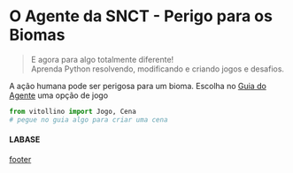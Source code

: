 <!---
Open Source program Pynoplia - Copyright © 2024  Carlo Oliveira** <carlo@nce.ufrj.br>,
PDX-License-Identifier:** `GNU General Public License v3.0 or later <http://is.gd/3Udt>`_.
-->
# O Agente da SNCT - Perigo para os Biomas
> E agora para algo totalmente diferente! <br>
> Aprenda Python resolvendo, modificando e criando jogos e desafios. <br>

A ação humana pode ser perigosa para um bioma. Escolha no [Guia do Agente](http://bit.ly/SNCT_24_G) uma opção de jogo

```python
from vitollino import Jogo, Cena
# pegue no guia algo para criar uma cena
```

#### LABASE
[footer](footer.md ':include')